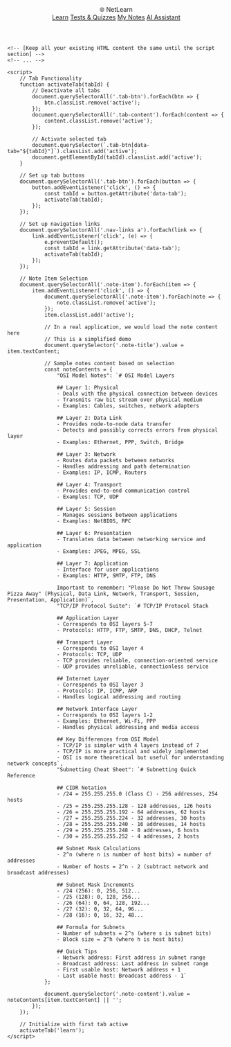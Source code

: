 <!DOCTYPE html>
<html lang="en">
<head>
    <meta charset="UTF-8">
    <meta name="viewport" content="width=device-width, initial-scale=1.0">
    <title>NetLearn - Virtual Networking Classroom</title>
    <style>
        /* [Keep all your existing CSS styles the same] */
        /* ... */
    </style>
</head>
<body>
    <header>
        <nav>
            <div class="logo">
                <span class="logo-icon">🌐</span>
                NetLearn
            </div>
            <div class="nav-links">
                <a href="#" data-tab="learn">Learn</a>
                <a href="#" data-tab="quiz">Tests & Quizzes</a>
                <a href="#" data-tab="notes">My Notes</a>
                <a href="#" data-tab="chat">AI Assistant</a>
            </div>
        </nav>
    </header>
    
    <!-- [Keep all your existing HTML content the same until the script section] -->
    <!-- ... -->

    <script>
        // Tab Functionality
        function activateTab(tabId) {
            // Deactivate all tabs
            document.querySelectorAll('.tab-btn').forEach(btn => {
                btn.classList.remove('active');
            });
            document.querySelectorAll('.tab-content').forEach(content => {
                content.classList.remove('active');
            });
            
            // Activate selected tab
            document.querySelector(`.tab-btn[data-tab="${tabId}"]`).classList.add('active');
            document.getElementById(tabId).classList.add('active');
        }

        // Set up tab buttons
        document.querySelectorAll('.tab-btn').forEach(button => {
            button.addEventListener('click', () => {
                const tabId = button.getAttribute('data-tab');
                activateTab(tabId);
            });
        });
        
        // Set up navigation links
        document.querySelectorAll('.nav-links a').forEach(link => {
            link.addEventListener('click', (e) => {
                e.preventDefault();
                const tabId = link.getAttribute('data-tab');
                activateTab(tabId);
            });
        });

        // Note Item Selection
        document.querySelectorAll('.note-item').forEach(item => {
            item.addEventListener('click', () => {
                document.querySelectorAll('.note-item').forEach(note => {
                    note.classList.remove('active');
                });
                item.classList.add('active');
                
                // In a real application, we would load the note content here
                // This is a simplified demo
                document.querySelector('.note-title').value = item.textContent;
                
                // Sample notes content based on selection
                const noteContents = {
                    "OSI Model Notes": `# OSI Model Layers

                    ## Layer 1: Physical
                    - Deals with the physical connection between devices
                    - Transmits raw bit stream over physical medium
                    - Examples: Cables, switches, network adapters

                    ## Layer 2: Data Link
                    - Provides node-to-node data transfer
                    - Detects and possibly corrects errors from physical layer
                    - Examples: Ethernet, PPP, Switch, Bridge

                    ## Layer 3: Network
                    - Routes data packets between networks
                    - Handles addressing and path determination
                    - Examples: IP, ICMP, Routers

                    ## Layer 4: Transport
                    - Provides end-to-end communication control
                    - Examples: TCP, UDP

                    ## Layer 5: Session
                    - Manages sessions between applications
                    - Examples: NetBIOS, RPC

                    ## Layer 6: Presentation
                    - Translates data between networking service and application
                    - Examples: JPEG, MPEG, SSL

                    ## Layer 7: Application
                    - Interface for user applications
                    - Examples: HTTP, SMTP, FTP, DNS

                    Important to remember: "Please Do Not Throw Sausage Pizza Away" (Physical, Data Link, Network, Transport, Session, Presentation, Application)`,
                    "TCP/IP Protocol Suite": `# TCP/IP Protocol Stack

                    ## Application Layer
                    - Corresponds to OSI layers 5-7
                    - Protocols: HTTP, FTP, SMTP, DNS, DHCP, Telnet

                    ## Transport Layer
                    - Corresponds to OSI layer 4
                    - Protocols: TCP, UDP
                    - TCP provides reliable, connection-oriented service
                    - UDP provides unreliable, connectionless service

                    ## Internet Layer
                    - Corresponds to OSI layer 3
                    - Protocols: IP, ICMP, ARP
                    - Handles logical addressing and routing

                    ## Network Interface Layer
                    - Corresponds to OSI layers 1-2
                    - Examples: Ethernet, Wi-Fi, PPP
                    - Handles physical addressing and media access

                    ## Key Differences from OSI Model
                    - TCP/IP is simpler with 4 layers instead of 7
                    - TCP/IP is more practical and widely implemented
                    - OSI is more theoretical but useful for understanding network concepts`,
                    "Subnetting Cheat Sheet": `# Subnetting Quick Reference

                    ## CIDR Notation
                    - /24 = 255.255.255.0 (Class C) - 256 addresses, 254 hosts
                    - /25 = 255.255.255.128 - 128 addresses, 126 hosts
                    - /26 = 255.255.255.192 - 64 addresses, 62 hosts
                    - /27 = 255.255.255.224 - 32 addresses, 30 hosts
                    - /28 = 255.255.255.240 - 16 addresses, 14 hosts
                    - /29 = 255.255.255.248 - 8 addresses, 6 hosts
                    - /30 = 255.255.255.252 - 4 addresses, 2 hosts

                    ## Subnet Mask Calculations
                    - 2^n (where n is number of host bits) = number of addresses
                    - Number of hosts = 2^n - 2 (subtract network and broadcast addresses)

                    ## Subnet Mask Increments
                    - /24 (256): 0, 256, 512...
                    - /25 (128): 0, 128, 256...
                    - /26 (64): 0, 64, 128, 192...
                    - /27 (32): 0, 32, 64, 96...
                    - /28 (16): 0, 16, 32, 48...

                    ## Formula for Subnets
                    - Number of subnets = 2^s (where s is subnet bits)
                    - Block size = 2^h (where h is host bits)

                    ## Quick Tips
                    - Network address: First address in subnet range
                    - Broadcast address: Last address in subnet range
                    - First usable host: Network address + 1
                    - Last usable host: Broadcast address - 1`
                };
                
                document.querySelector('.note-content').value = noteContents[item.textContent] || '';
            });
        });

        // Initialize with first tab active
        activateTab('learn');
    </script>
</body>
</html>
